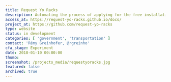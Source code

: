 ```yaml
---
title: Request Yo Racks
description: Automating the process of applying for the free installation of bike corrals on the right of way/parking spot close to businesses.
access_at: https://request-yo-racks.github.io/docs/
project_at: https://github.com/request-yo-racks
type: website
status: in development
categories: [ 'government', 'transportation' ]
contact: 'Rémy Greinhofer, @rgreinho'
cfa_stage: Experiment
date: 2018-01-10 00:00:00
thumb:
screenshot: /projects_media/requestyoracks.jpg
featured: false
archived: true
---
```

